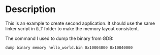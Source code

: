 # Description

This is an example to create second application. It should use the same linker script in `BLT` folder to make the memory layout consistent. 

The command I used to dump the binary from GDB:
```
dump binary memory hello_world.bin 0x10004000 0x10040000
```